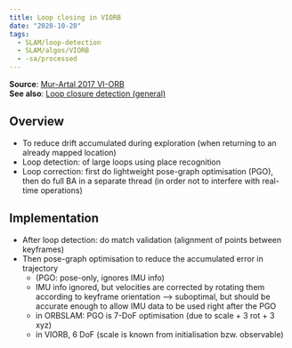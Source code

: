 ```yaml
---
title: Loop closing in VIORB
date: "2020-10-20"
tags:
  - SLAM/loop-detection
  - SLAM/algos/VIORB
  - -sa/processed
---
```


**Source**: [Mur-Artal 2017 VI-ORB](bibliography/mur-artal-2017-vi-orb.md)  
**See also**: [Loop closure detection (general)](SLAM/loop-closure-detection.md)

## Overview

*   To reduce drift accumulated during exploration (when returning to an already mapped location)
*   Loop detection: of large loops using place recognition
*   Loop correction: first do lightweight pose-graph optimisation (PGO), then do full BA in a separate thread (in order not to interfere with real-time operations)

## Implementation

*   After loop detection: do match validation (alignment of points between keyframes)
*   Then pose-graph optimisation to reduce the accumulated error in trajectory
    *   (PGO: pose-only, ignores IMU info)
    *   IMU info ignored, but velocities are corrected by rotating them according to keyframe orientation --> suboptimal, but should be accurate enough to allow IMU data to be used right after the PGO
    *   in ORBSLAM: PGO is 7-DoF optimisation (due to scale + 3 rot + 3 xyz)
    *   in VIORB, 6 DoF (scale is known from initialisation bzw. observable)


